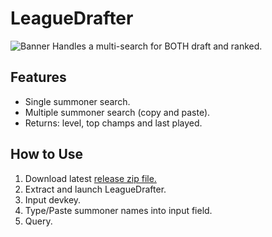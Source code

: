 # LeagueDrafter
![Banner](https://repository-images.githubusercontent.com/489667252/1219f2f5-326c-4ec4-ad4d-877437b6bbf7)
Handles a multi-search for BOTH draft and ranked.
## Features
- Single summoner search.
- Multiple summoner search (copy and paste).
- Returns: level, top champs and last played.
## How to Use
1. Download latest [release zip file.](https://github.com/XnipS/LeagueDrafter/releases)
2. Extract and launch LeagueDrafter.
3. Input devkey.
4. Type/Paste summoner names into input field.
5. Query.

